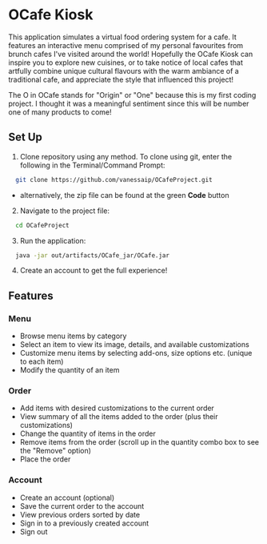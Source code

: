 # OCafe Kiosk 

This application simulates a virtual food ordering system for a cafe. It features an interactive menu comprised of my personal
favourites from brunch cafes I've visited around the world! Hopefully the OCafe Kiosk can inspire you to explore new cuisines, 
or to take notice of local cafes that artfully combine unique cultural flavours with the warm ambiance of a traditional 
cafe, and appreciate the style that influenced this project!

The O in OCafe stands for "Origin" or "One" because this is my first coding project. I thought it was a meaningful sentiment 
since this will be number one of many products to come!


## Set Up
1. Clone repository using any method. To clone using git, enter the following in the Terminal/Command Prompt:
  ```bash
  	git clone https://github.com/vanessaip/OCafeProject.git
  ```
  - alternatively, the zip file can be found at the green **Code** button   
2. Navigate to the project file:
  ```bash
  	cd OCafeProject
  ```
3. Run the application:
  ```bash
  	java -jar out/artifacts/OCafe_jar/OCafe.jar
  ```
4. Create an account to get the full experience!

## Features
### Menu
- Browse menu items by category
- Select an item to view its image, details, and available customizations
- Customize menu items by selecting add-ons, size options etc. (unique to each item)
- Modify the quantity of an item

### Order
- Add items with desired customizations to the current order
- View summary of all the items added to the order (plus their customizations)
- Change the quantity of items in the order
- Remove items from the order (scroll up in the quantity combo box to see the "Remove" option)
- Place the order

### Account
- Create an account (optional)
- Save the current order to the account
- View previous orders sorted by date 
- Sign in to a previously created account 
- Sign out 
